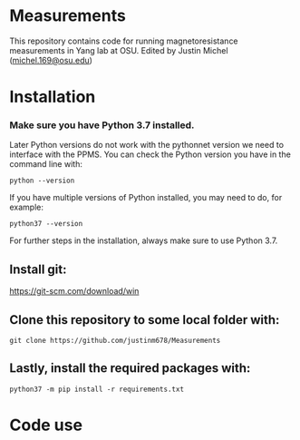 # Measurements
This repository contains code for running magnetoresistance measurements in Yang lab at OSU. 
Edited by Justin Michel (michel.169@osu.edu)

# Installation
### Make sure you have Python 3.7 installed. 
Later Python versions do not work with the pythonnet version we need to interface with the PPMS. You can check the Python version you have in the command line with:
```
python --version
```
If you have multiple versions of Python installed, you may need to do, for example:
```
python37 --version
```
For further steps in the installation, always make sure to use Python 3.7.

## Install git:
https://git-scm.com/download/win

## Clone this repository to some local folder with:
```
git clone https://github.com/justinm678/Measurements
```
## Lastly, install the required packages with:
```
python37 -m pip install -r requirements.txt
```
# Code use